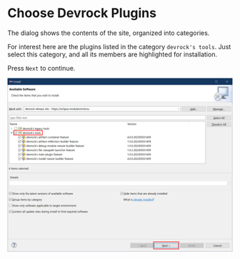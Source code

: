 # Choose Devrock Plugins

The dialog shows the contents of the site, organized into categories.

For interest here are the plugins listed in the category `devrock's tools`. Just select this category, and all its members are highlighted for installation. 

Press `Next` to continue.

<style>
    img[alt=choose-devrock-plugins] {
        width: 50em;
    }
</style>

![choose-devrock-plugins](./images/choose-devrock-plugins.png "modularmind update-site contents")



